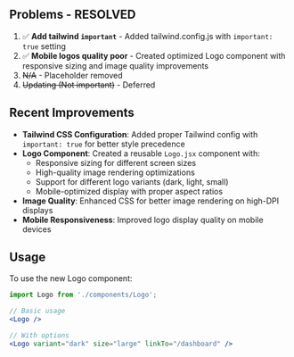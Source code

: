 ## Problems - RESOLVED
1. ✅ **Add tailwind `important`** - Added tailwind.config.js with `important: true` setting
2. ✅ **Mobile logos quality poor** - Created optimized Logo component with responsive sizing and image quality improvements
3. ~~N/A~~ - Placeholder removed
4. ~~Updating (Not important)~~ - Deferred

## Recent Improvements
- **Tailwind CSS Configuration**: Added proper Tailwind config with `important: true` for better style precedence
- **Logo Component**: Created a reusable `Logo.jsx` component with:
  - Responsive sizing for different screen sizes
  - High-quality image rendering optimizations
  - Support for different logo variants (dark, light, small)
  - Mobile-optimized display with proper aspect ratios
- **Image Quality**: Enhanced CSS for better image rendering on high-DPI displays
- **Mobile Responsiveness**: Improved logo display quality on mobile devices

## Usage
To use the new Logo component:
```jsx
import Logo from './components/Logo';

// Basic usage
<Logo />

// With options
<Logo variant="dark" size="large" linkTo="/dashboard" />
```
